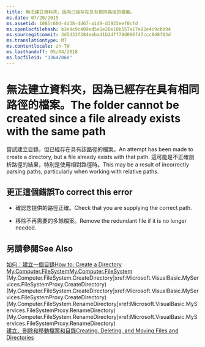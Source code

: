 ```yaml
---
title: 無法建立資料夾，因為已經存在具有相同路徑的檔案。
ms.date: 07/20/2015
ms.assetid: 1085c60d-4d38-4d67-a149-d3923eef0cfd
ms.openlocfilehash: b3e9c9c409ed5e1e26e18b557a17e82e4c9cbb94
ms.sourcegitcommit: 3d5d33f384eeba41b2dff79d096f47ccc8d8f03d
ms.translationtype: MT
ms.contentlocale: zh-TW
ms.lasthandoff: 05/04/2018
ms.locfileid: "33642060"
---
```

# <a name="the-folder-cannot-be-created-since-a-file-already-exists-with-the-same-path"></a><span data-ttu-id="65c61-102">無法建立資料夾，因為已經存在具有相同路徑的檔案。</span><span class="sxs-lookup"><span data-stu-id="65c61-102">The folder cannot be created since a file already exists with the same path</span></span>
<span data-ttu-id="65c61-103">嘗試建立目錄，但已經存在具有該路徑的檔案。</span><span class="sxs-lookup"><span data-stu-id="65c61-103">An attempt has been made to create a directory, but a file already exists with that path.</span></span> <span data-ttu-id="65c61-104">這可能是不正確剖析路徑的結果，特別是使用相對路徑時。</span><span class="sxs-lookup"><span data-stu-id="65c61-104">This may be a result of incorrectly parsing paths, particularly when working with relative paths.</span></span>  
  
## <a name="to-correct-this-error"></a><span data-ttu-id="65c61-105">更正這個錯誤</span><span class="sxs-lookup"><span data-stu-id="65c61-105">To correct this error</span></span>  
  
-   <span data-ttu-id="65c61-106">確認您提供的路徑正確。</span><span class="sxs-lookup"><span data-stu-id="65c61-106">Check that you are supplying the correct path.</span></span>  
  
-   <span data-ttu-id="65c61-107">移除不再需要的多餘檔案。</span><span class="sxs-lookup"><span data-stu-id="65c61-107">Remove the redundant file if it is no longer needed.</span></span>  
  
## <a name="see-also"></a><span data-ttu-id="65c61-108">另請參閱</span><span class="sxs-lookup"><span data-stu-id="65c61-108">See Also</span></span>  
 [<span data-ttu-id="65c61-109">如何：建立一個目錄</span><span class="sxs-lookup"><span data-stu-id="65c61-109">How to: Create a Directory</span></span>](../../visual-basic/developing-apps/programming/drives-directories-files/how-to-create-a-directory.md)  
 [<span data-ttu-id="65c61-110">My.Computer.FileSystem</span><span class="sxs-lookup"><span data-stu-id="65c61-110">My.Computer.FileSystem</span></span>](xref:Microsoft.VisualBasic.FileIO.FileSystem)  
 <span data-ttu-id="65c61-111">[My.Computer.FileSystem.CreateDirectory]xref:Microsoft.VisualBasic.MyServices.FileSystemProxy.CreateDirectory)</span><span class="sxs-lookup"><span data-stu-id="65c61-111">[My.Computer.FileSystem.CreateDirectory]xref:Microsoft.VisualBasic.MyServices.FileSystemProxy.CreateDirectory)</span></span>  
 <span data-ttu-id="65c61-112">[My.Computer.FileSystem.RenameDirectory]xref:Microsoft.VisualBasic.MyServices.FileSystemProxy.RenameDirectory)</span><span class="sxs-lookup"><span data-stu-id="65c61-112">[My.Computer.FileSystem.RenameDirectory]xref:Microsoft.VisualBasic.MyServices.FileSystemProxy.RenameDirectory)</span></span>  
 [<span data-ttu-id="65c61-113">建立、刪除和移動檔案和目錄</span><span class="sxs-lookup"><span data-stu-id="65c61-113">Creating, Deleting, and Moving Files and Directories</span></span>](../../visual-basic/developing-apps/programming/drives-directories-files/creating-deleting-and-moving-files-and-directories.md)
